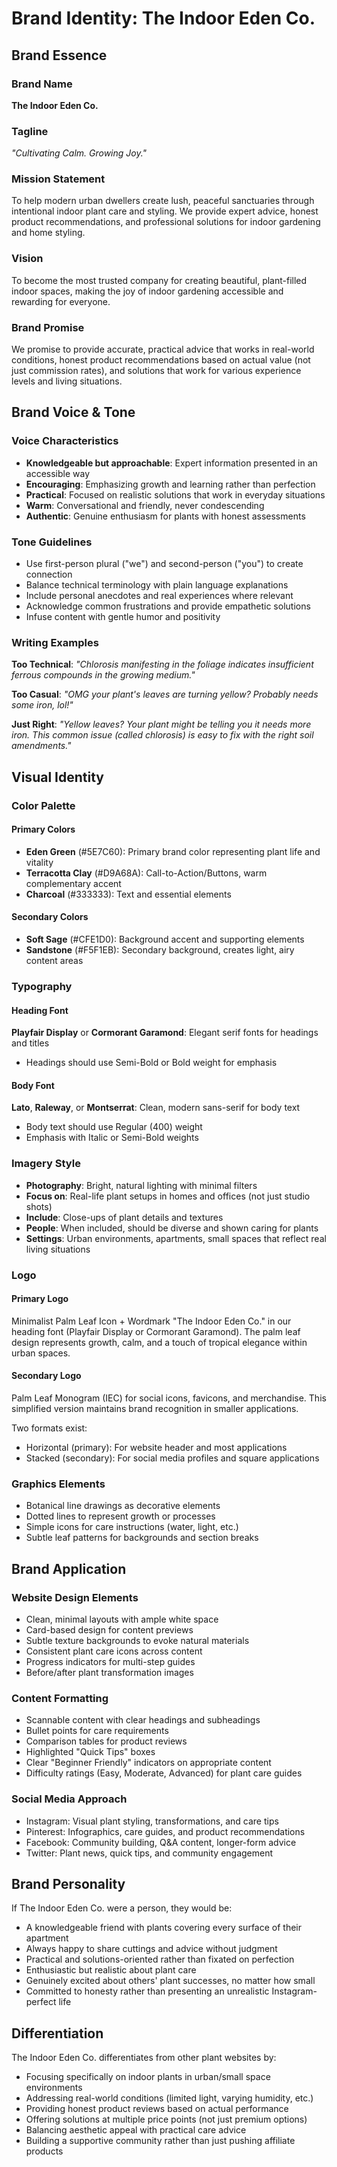 # Brand Identity: The Indoor Eden Co.

## Brand Essence

### Brand Name
**The Indoor Eden Co.**

### Tagline
*"Cultivating Calm. Growing Joy."*

### Mission Statement
To help modern urban dwellers create lush, peaceful sanctuaries through intentional indoor plant care and styling. We provide expert advice, honest product recommendations, and professional solutions for indoor gardening and home styling.

### Vision
To become the most trusted company for creating beautiful, plant-filled indoor spaces, making the joy of indoor gardening accessible and rewarding for everyone.

### Brand Promise
We promise to provide accurate, practical advice that works in real-world conditions, honest product recommendations based on actual value (not just commission rates), and solutions that work for various experience levels and living situations.

## Brand Voice & Tone

### Voice Characteristics
- **Knowledgeable but approachable**: Expert information presented in an accessible way
- **Encouraging**: Emphasizing growth and learning rather than perfection
- **Practical**: Focused on realistic solutions that work in everyday situations
- **Warm**: Conversational and friendly, never condescending
- **Authentic**: Genuine enthusiasm for plants with honest assessments

### Tone Guidelines
- Use first-person plural ("we") and second-person ("you") to create connection
- Balance technical terminology with plain language explanations
- Include personal anecdotes and real experiences where relevant
- Acknowledge common frustrations and provide empathetic solutions
- Infuse content with gentle humor and positivity

### Writing Examples

**Too Technical**: *"Chlorosis manifesting in the foliage indicates insufficient ferrous compounds in the growing medium."*

**Too Casual**: *"OMG your plant's leaves are turning yellow? Probably needs some iron, lol!"*

**Just Right**: *"Yellow leaves? Your plant might be telling you it needs more iron. This common issue (called chlorosis) is easy to fix with the right soil amendments."*

## Visual Identity

### Color Palette

#### Primary Colors
- **Eden Green** (#5E7C60): Primary brand color representing plant life and vitality
- **Terracotta Clay** (#D9A68A): Call-to-Action/Buttons, warm complementary accent
- **Charcoal** (#333333): Text and essential elements

#### Secondary Colors
- **Soft Sage** (#CFE1D0): Background accent and supporting elements
- **Sandstone** (#F5F1EB): Secondary background, creates light, airy content areas

### Typography

#### Heading Font
**Playfair Display** or **Cormorant Garamond**: Elegant serif fonts for headings and titles
- Headings should use Semi-Bold or Bold weight for emphasis

#### Body Font
**Lato**, **Raleway**, or **Montserrat**: Clean, modern sans-serif for body text
- Body text should use Regular (400) weight
- Emphasis with Italic or Semi-Bold weights

### Imagery Style
- **Photography**: Bright, natural lighting with minimal filters
- **Focus on**: Real-life plant setups in homes and offices (not just studio shots)
- **Include**: Close-ups of plant details and textures
- **People**: When included, should be diverse and shown caring for plants
- **Settings**: Urban environments, apartments, small spaces that reflect real living situations

### Logo 

#### Primary Logo
Minimalist Palm Leaf Icon + Wordmark "The Indoor Eden Co." in our heading font (Playfair Display or Cormorant Garamond). The palm leaf design represents growth, calm, and a touch of tropical elegance within urban spaces.

#### Secondary Logo
Palm Leaf Monogram (IEC) for social icons, favicons, and merchandise. This simplified version maintains brand recognition in smaller applications.

Two formats exist:
- Horizontal (primary): For website header and most applications
- Stacked (secondary): For social media profiles and square applications

### Graphics Elements
- Botanical line drawings as decorative elements
- Dotted lines to represent growth or processes
- Simple icons for care instructions (water, light, etc.)
- Subtle leaf patterns for backgrounds and section breaks

## Brand Application

### Website Design Elements
- Clean, minimal layouts with ample white space
- Card-based design for content previews
- Subtle texture backgrounds to evoke natural materials
- Consistent plant care icons across content
- Progress indicators for multi-step guides
- Before/after plant transformation images

### Content Formatting
- Scannable content with clear headings and subheadings
- Bullet points for care requirements
- Comparison tables for product reviews
- Highlighted "Quick Tips" boxes
- Clear "Beginner Friendly" indicators on appropriate content
- Difficulty ratings (Easy, Moderate, Advanced) for plant care guides

### Social Media Approach
- Instagram: Visual plant styling, transformations, and care tips
- Pinterest: Infographics, care guides, and product recommendations
- Facebook: Community building, Q&A content, longer-form advice
- Twitter: Plant news, quick tips, and community engagement

## Brand Personality

If The Indoor Eden Co. were a person, they would be:
- A knowledgeable friend with plants covering every surface of their apartment
- Always happy to share cuttings and advice without judgment
- Practical and solutions-oriented rather than fixated on perfection
- Enthusiastic but realistic about plant care
- Genuinely excited about others' plant successes, no matter how small
- Committed to honesty rather than presenting an unrealistic Instagram-perfect life

## Differentiation

The Indoor Eden Co. differentiates from other plant websites by:
- Focusing specifically on indoor plants in urban/small space environments
- Addressing real-world conditions (limited light, varying humidity, etc.)
- Providing honest product reviews based on actual performance
- Offering solutions at multiple price points (not just premium options)
- Balancing aesthetic appeal with practical care advice
- Building a supportive community rather than just pushing affiliate products
